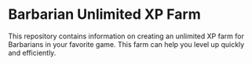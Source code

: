 # Barbarian Unlimited XP Farm

This repository contains information on creating an unlimited XP farm for Barbarians in your favorite game. This farm can help you level up quickly and efficiently.
